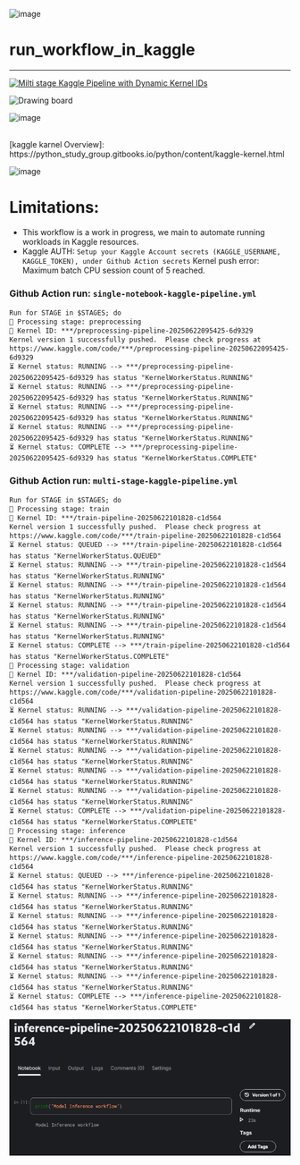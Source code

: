 ![image](https://github.com/user-attachments/assets/09df5a0a-4c29-49eb-bbf7-ceab2d2c869a)


# run_workflow_in_kaggle
---
[![Milti stage Kaggle Pipeline with Dynamic Kernel IDs](https://github.com/AllieUbisse/run_workflow_in_kaggle/actions/workflows/multi-stage-kaggle-pipeline.yml/badge.svg)](https://github.com/AllieUbisse/run_workflow_in_kaggle/actions/workflows/multi-stage-kaggle-pipeline.yml)

![Drawing board](https://isquarelab-draw.onrender.com/#room=b489c999781d89afb385,-3JKfkm5dDks-hBjb85Lkg)
<br>

![image](https://github.com/user-attachments/assets/b9a03038-9b4f-40f6-97cc-5cfd2b763939)

<br>
[kaggle karnel Overview]: https://python_study_group.gitbooks.io/python/content/kaggle-kernel.html

![image](https://python_study_group.gitbooks.io/python/content/assets/2.png)

# Limitations:
  -  This workflow is a work in progress, we main to automate running workloads in Kaggle resources.
  -  Kaggle AUTH: `Setup your Kaggle Account secrets (KAGGLE_USERNAME, KAGGLE_TOKEN), under Github Action secrets`
Kernel push error: Maximum batch CPU session count of 5 reached.

### Github Action run: `single-notebook-kaggle-pipeline.yml`
```
Run for STAGE in $STAGES; do
🔧 Processing stage: preprocessing
📌 Kernel ID: ***/preprocessing-pipeline-20250622095425-6d9329
Kernel version 1 successfully pushed.  Please check progress at https://www.kaggle.com/code/***/preprocessing-pipeline-20250622095425-6d9329
⏳ Kernel status: RUNNING --> ***/preprocessing-pipeline-20250622095425-6d9329 has status "KernelWorkerStatus.RUNNING"
⏳ Kernel status: RUNNING --> ***/preprocessing-pipeline-20250622095425-6d9329 has status "KernelWorkerStatus.RUNNING"
⏳ Kernel status: RUNNING --> ***/preprocessing-pipeline-20250622095425-6d9329 has status "KernelWorkerStatus.RUNNING"
⏳ Kernel status: RUNNING --> ***/preprocessing-pipeline-20250622095425-6d9329 has status "KernelWorkerStatus.RUNNING"
⏳ Kernel status: COMPLETE --> ***/preprocessing-pipeline-20250622095425-6d9329 has status "KernelWorkerStatus.COMPLETE"
```

### Github Action run:  `multi-stage-kaggle-pipeline.yml`
```
Run for STAGE in $STAGES; do
🔧 Processing stage: train
📌 Kernel ID: ***/train-pipeline-20250622101828-c1d564
Kernel version 1 successfully pushed.  Please check progress at https://www.kaggle.com/code/***/train-pipeline-20250622101828-c1d564
⏳ Kernel status: QUEUED --> ***/train-pipeline-20250622101828-c1d564 has status "KernelWorkerStatus.QUEUED"
⏳ Kernel status: RUNNING --> ***/train-pipeline-20250622101828-c1d564 has status "KernelWorkerStatus.RUNNING"
⏳ Kernel status: RUNNING --> ***/train-pipeline-20250622101828-c1d564 has status "KernelWorkerStatus.RUNNING"
⏳ Kernel status: RUNNING --> ***/train-pipeline-20250622101828-c1d564 has status "KernelWorkerStatus.RUNNING"
⏳ Kernel status: RUNNING --> ***/train-pipeline-20250622101828-c1d564 has status "KernelWorkerStatus.RUNNING"
⏳ Kernel status: COMPLETE --> ***/train-pipeline-20250622101828-c1d564 has status "KernelWorkerStatus.COMPLETE"
🔧 Processing stage: validation
📌 Kernel ID: ***/validation-pipeline-20250622101828-c1d564
Kernel version 1 successfully pushed.  Please check progress at https://www.kaggle.com/code/***/validation-pipeline-20250622101828-c1d564
⏳ Kernel status: RUNNING --> ***/validation-pipeline-20250622101828-c1d564 has status "KernelWorkerStatus.RUNNING"
⏳ Kernel status: RUNNING --> ***/validation-pipeline-20250622101828-c1d564 has status "KernelWorkerStatus.RUNNING"
⏳ Kernel status: RUNNING --> ***/validation-pipeline-20250622101828-c1d564 has status "KernelWorkerStatus.RUNNING"
⏳ Kernel status: RUNNING --> ***/validation-pipeline-20250622101828-c1d564 has status "KernelWorkerStatus.RUNNING"
⏳ Kernel status: RUNNING --> ***/validation-pipeline-20250622101828-c1d564 has status "KernelWorkerStatus.RUNNING"
⏳ Kernel status: COMPLETE --> ***/validation-pipeline-20250622101828-c1d564 has status "KernelWorkerStatus.COMPLETE"
🔧 Processing stage: inference
📌 Kernel ID: ***/inference-pipeline-20250622101828-c1d564
Kernel version 1 successfully pushed.  Please check progress at https://www.kaggle.com/code/***/inference-pipeline-20250622101828-c1d564
⏳ Kernel status: QUEUED --> ***/inference-pipeline-20250622101828-c1d564 has status "KernelWorkerStatus.RUNNING"
⏳ Kernel status: RUNNING --> ***/inference-pipeline-20250622101828-c1d564 has status "KernelWorkerStatus.RUNNING"
⏳ Kernel status: RUNNING --> ***/inference-pipeline-20250622101828-c1d564 has status "KernelWorkerStatus.RUNNING"
⏳ Kernel status: RUNNING --> ***/inference-pipeline-20250622101828-c1d564 has status "KernelWorkerStatus.RUNNING"
⏳ Kernel status: RUNNING --> ***/inference-pipeline-20250622101828-c1d564 has status "KernelWorkerStatus.RUNNING"
⏳ Kernel status: RUNNING --> ***/inference-pipeline-20250622101828-c1d564 has status "KernelWorkerStatus.RUNNING"
⏳ Kernel status: COMPLETE --> ***/inference-pipeline-20250622101828-c1d564 has status "KernelWorkerStatus.COMPLETE"
```
![alt text](image.png)
